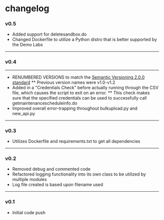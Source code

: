 # changelog
### v0.5
* Added support for deletesandbox.do
* Changed Dockerfile to utilize a Python distro that is better supported by the Demo Labs
--------
### v0.4
--------
* RENUMBERED VERSIONS to match the [Semantic Versioning 2.0.0 standard](https://semver.org/)
** Previous version names were v1.0-v1.2
* Added in a "Credentials Check" before actually running through the CSV file, which causes the script to exit on an error.
** This check makes sure that the specified credentials can be used to successfully call getmaintenancescheduleinfo.do
* Improved overall error-trapping throughout bulkupload.py and new_api.py
--------
### v0.3
* Utilizes Dockerfile and requirements.txt to get all dependencies
--------
### v0.2
* Removed debug and commented code
* Refactored logging functionality into its own class to be utilized by multiple modules
* Log file created is based upon filename used
--------
### v0.1
* Initial code push